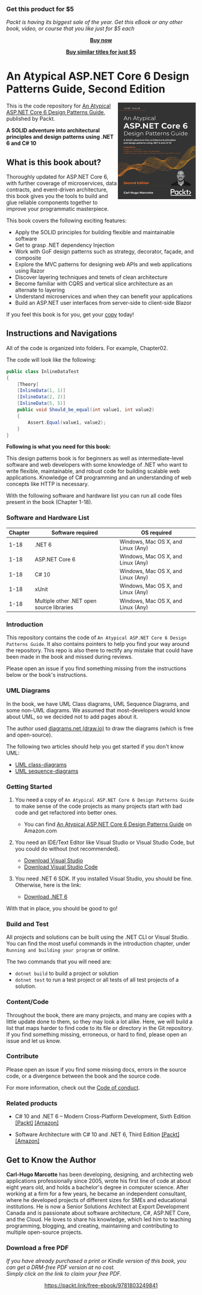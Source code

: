
### Get this product for $5

<i>Packt is having its biggest sale of the year. Get this eBook or any other book, video, or course that you like just for $5 each</i>


<b><p align='center'>[Buy now](https://packt.link/9781803249841)</p></b>


<b><p align='center'>[Buy similar titles for just $5](https://subscription.packtpub.com/search)</p></b>


# An Atypical ASP.NET Core 6 Design Patterns Guide, Second Edition

<a href="https://www.packtpub.com/product/an-atypical-asp-net-core-6-design-patterns-guide-second-edition/9781803249841"><img src="cover.png?raw=true" alt="An Atypical ASP.NET Core 5 Design Patterns Guide" height="256px" align="right"></a>

This is the code repository for [An Atypical ASP.NET Core 6 Design Patterns Guide](https://www.packtpub.com/product/an-atypical-asp-net-core-6-design-patterns-guide-second-edition/9781803249841), published by Packt.

**A SOLID adventure into architectural principles and design patterns using .NET 6 and C# 10**

## What is this book about?

Thoroughly updated for ASP.NET Core 6, with further coverage of microservices, data contracts, and event-driven architecture, this book gives you the tools to build and glue reliable components together to improve your programmatic masterpiece.

This book covers the following exciting features:

- Apply the SOLID principles for building flexible and maintainable software
- Get to grasp .NET dependency Injection
- Work with GoF design patterns such as strategy, decorator, façade, and composite
- Explore the MVC patterns for designing web APIs and web applications using Razor
- Discover layering techniques and tenets of clean architecture
- Become familiar with CQRS and vertical slice architecture as an alternate to layering
- Understand microservices and when they can benefit your applications
- Build an ASP.NET user interfaces from server-side to client-side Blazor

If you feel this book is for you, get your [copy](https://www.amazon.com/Atypical-ASP-NET-Design-Patterns-Guide/dp/1803249846) today!

## Instructions and Navigations

All of the code is organized into folders. For example, Chapter02.

The code will look like the following:

```csharp
public class InlineDataTest
{
    [Theory]
    [InlineData(1, 1)]
    [InlineData(2, 2)]
    [InlineData(5, 5)]
    public void Should_be_equal(int value1, int value2)
    {
        Assert.Equal(value1, value2);
    }
}
```

**Following is what you need for this book:**

This design patterns book is for beginners as well as intermediate-level software and web developers with some knowledge of .NET who want to write flexible, maintainable, and robust code for building scalable web applications. Knowledge of C# programming and an understanding of web concepts like HTTP is necessary.

With the following software and hardware list you can run all code files present in the book (Chapter 1-18).

### Software and Hardware List

| Chapter | Software required                         | OS required                        |
| ------- | ----------------------------------------- | ---------------------------------- |
| 1-18    | .NET 6                                    | Windows, Mac OS X, and Linux (Any) |
| 1-18    | ASP.NET Core 6                            | Windows, Mac OS X, and Linux (Any) |
| 1-18    | C# 10                                     | Windows, Mac OS X, and Linux (Any) |
| 1-18    | xUnit                                     | Windows, Mac OS X, and Linux (Any) |
| 1-18    | Multiple other .NET open source libraries | Windows, Mac OS X, and Linux (Any) |

### Introduction

This repository contains the code of `An Atypical ASP.NET Core 6 Design Patterns Guide`.
It also contains pointers to help you find your way around the repository.
This repo is also there to rectify any mistake that could have been made in the book and missed during reviews.

Please open an issue if you find something missing from the instructions below or the book's instructions.

### UML Diagrams

In the book, we have UML Class diagrams, UML Sequence Diagrams, and some non-UML diagrams.
We assumed that most-developers would know about UML, so we decided not to add pages about it.

The author used [diagrams.net (draw.io)](https://draw.io) to draw the diagrams (which is free and open-source).

The following two articles should help you get started if you don't know UML:

-   [UML class-diagrams](https://net5.link/UML1)
-   [UML sequence-diagrams](https://net5.link/UML2)

### Getting Started

1. You need a copy of `An Atypical ASP.NET Core 6 Design Patterns Guide` to make sense of the code projects as many projects start with bad code and get refactored into better ones.

    - You can find [An Atypical ASP.NET Core 6 Design Patterns Guide](https://www.amazon.com/Atypical-ASP-NET-Design-Patterns-Guide/dp/1803249846) on Amazon.com

1. You need an IDE/Text Editor like Visual Studio or Visual Studio Code, but you could do without (not recommended).

    - [Download Visual Studio](https://net5.link/VS)
    - [Download Visual Studio Code](https://net5.link/VSC)

1. You need .NET 6 SDK. If you installed Visual Studio, you should be fine. Otherwise, here is the link:

    - [Download .NET 6](https://dotnet.microsoft.com/en-us/download/dotnet/6.0)

With that in place, you should be good to go!

### Build and Test

All projects and solutions can be built using the .NET CLI or Visual Studio.
You can find the most useful commands in the introduction chapter, under `Running and building your program` or online.

The two commands that you will need are:

-   `dotnet build` to build a project or solution
-   `dotnet test` to run a test project or all tests of all test projects of a solution.

### Content/Code

Throughout the book, there are many projects, and many are copies with a little update done to them, so they may look a lot alike.
Here, we will build a list that maps harder to find code to its file or directory in the Git repository.
If you find something missing, erroneous, or hard to find, please open an issue and let us know.

### Contribute

Please open an issue if you find some missing docs, errors in the source code, or a divergence between the book and the source code.

For more information, check out the [Code of conduct](CODE_OF_CONDUCT.md).

### Related products <Other books you may enjoy>

-   C# 10 and .NET 6 – Modern Cross-Platform Development, Sixth Edition [[Packt]](https://www.packtpub.com/product/c-10-and-net-6-modern-cross-platform-development-sixth-edition/9781801077361) [[Amazon]](https://www.amazon.com/10-NET-Cross-Platform-Development-websites/dp/1801077363)

-   Software Architecture with C# 10 and .NET 6, Third Edition [[Packt]](https://www.packtpub.com/product/software-architecture-with-c-10-and-net-6-third-edition/9781803235257) [[Amazon]](https://www.amazon.com/Software-Architecture-NET-solutions-microservices/dp/180323525X)

## Get to Know the Author

**Carl-Hugo Marcotte**
has been developing, designing, and architecting web applications professionally since 2005, wrote his first line of code at about eight years old, and holds a bachelor's degree in computer science.
After working at a firm for a few years, he became an independent consultant, where he developed projects of different sizes for SMEs and educational institutions. He is now a Senior Solutions Architect at Export Development Canada and is passionate about software architecture, C#, ASP.NET Core, and the Cloud.
He loves to share his knowledge, which led him to teaching programming, blogging, and creating, maintaining and contributing to multiple open-source projects.
### Download a free PDF

 <i>If you have already purchased a print or Kindle version of this book, you can get a DRM-free PDF version at no cost.<br>Simply click on the link to claim your free PDF.</i>
<p align="center"> <a href="https://packt.link/free-ebook/9781803249841">https://packt.link/free-ebook/9781803249841 </a> </p>